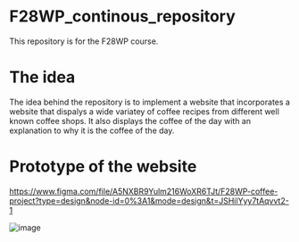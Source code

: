 # F28WP_continous_repository
This repository is for the F28WP course.


# The idea
The idea behind the repository is to implement a website that incorporates a website that dispalys a wide variatey of coffee recipes from different well known coffee shops. 
It also displays the coffee of the day with an explanation to why it is the coffee of the day.

# Prototype of the website

https://www.figma.com/file/A5NXBR9Yulm216WoXR6TJt/F28WP-coffee-project?type=design&node-id=0%3A1&mode=design&t=JSHilYyy7tAqvvt2-1 

![image](https://github.com/TomasPavan/F28WP_continous_repository/assets/145211731/fd6428ff-7f4c-46a1-9203-78fb9f8735e8)
